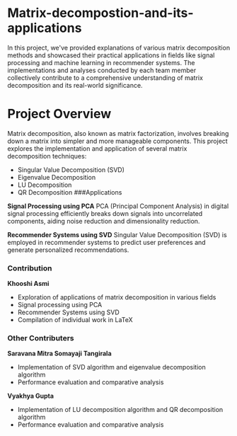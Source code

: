# Matrix-decompostion-and-its-applications

In this project, we've provided explanations of various matrix decomposition methods and showcased their practical applications in fields like signal processing and machine learning in recommender systems. The implementations and analyses conducted by each team member collectively contribute to a comprehensive understanding of matrix decomposition and its real-world significance.

# Project Overview

Matrix decomposition, also known as matrix factorization, involves breaking down a matrix into simpler and more manageable components. This project explores the implementation and application of several matrix decomposition techniques:

- Singular Value Decomposition (SVD)
- Eigenvalue Decomposition
- LU Decomposition
- QR Decomposition
###Applications

**Signal Processing using PCA**
PCA (Principal Component Analysis) in digital signal processing efficiently breaks down signals into uncorrelated components, aiding noise reduction and dimensionality reduction.

**Recommender Systems using SVD**
Singular Value Decomposition (SVD) is employed in recommender systems to predict user preferences and generate personalized recommendations.

### Contribution

**Khooshi Asmi**

- Exploration of applications of matrix decomposition in various fields
- Signal processing using PCA
- Recommender Systems using SVD
- Compilation of individual work in LaTeX

### Other Contributers

**Saravana Mitra Somayaji Tangirala**

- Implementation of SVD algorithm and eigenvalue decomposition algorithm
- Performance evaluation and comparative analysis

**Vyakhya Gupta**


- Implementation of LU decomposition algorithm and QR decomposition algorithm
- Performance evaluation and comparative analysis
